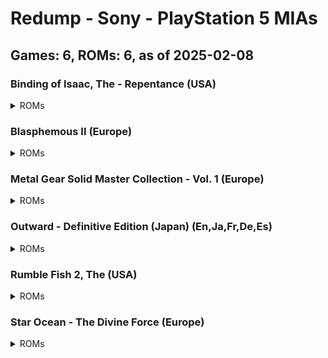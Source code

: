 # Redump - Sony - PlayStation 5 MIAs
## Games: 6, ROMs: 6, as of 2025-02-08
### Binding of Isaac, The - Repentance (USA)
<details>
<summary>ROMs</summary>

- Binding of Isaac, The - Repentance (USA).iso, CRC: 5c78d66f
</details>

### Blasphemous II (Europe)
<details>
<summary>ROMs</summary>

- Blasphemous II (Europe).iso, CRC: dff1ec8d
</details>

### Metal Gear Solid Master Collection - Vol. 1 (Europe)
<details>
<summary>ROMs</summary>

- Metal Gear Solid - Master Collection Vol. 1 (Europe).iso, CRC: 0d9aa99b
</details>

### Outward - Definitive Edition (Japan) (En,Ja,Fr,De,Es)
<details>
<summary>ROMs</summary>

- Outward - Definitive Edition (Japan) (En,Ja,Fr,De,Es).iso, CRC: d5eaede1
</details>

### Rumble Fish 2, The (USA)
<details>
<summary>ROMs</summary>

- Rumble Fish 2, The (USA).iso, CRC: 8a979341
</details>

### Star Ocean - The Divine Force (Europe)
<details>
<summary>ROMs</summary>

- Star Ocean - The Divine Force (Europe).iso, CRC: 3722fa0f
</details>

